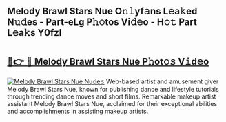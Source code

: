 ## Melody Brawl Stars Nue O𝚗𝚕yf𝚊ns L𝚎a𝚔ed N𝚞𝚍es - Part-eLg P𝚑𝚘tos Vi𝚍𝚎o - H𝚘𝚝 Part L𝚎a𝚔s Y0fzI

# <h2><a href="http://kfexvp.oniu.top/?m=Melody+Brawl+Stars+Nue">🔗👉 🔴 Melody Brawl Stars Nue P𝚑ot𝚘𝚜 V𝚒d𝚎o</a></h2>

[![Melody Brawl Stars Nue Nu𝚍e𝚜](https://i.imgur.com/0qMVB7G.gif)](http://kfexvp.oniu.top/?m=Melody+Brawl+Stars+Nue)
Web-based artist and amusement giver Melody Brawl Stars Nue, known for publishing dance and lifestyle tutorials through trending dance moves and short films. Remarkable makeup artist assistant Melody Brawl Stars Nue, acclaimed for their exceptional abilities and accomplishments in assisting makeup artists.  
